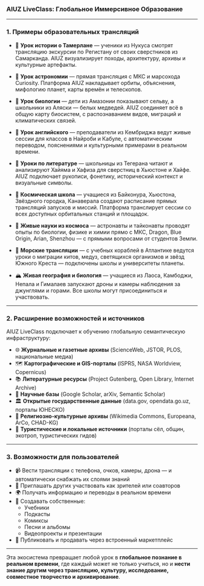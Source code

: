 ### AIUZ LiveClass: Глобальное Иммерсивное Образование

---

### 1. Примеры образовательных трансляций

- 📜 **Урок истории о Тамерлане** — ученики из Нукуса смотрят трансляцию экскурсии по Регистану от своих сверстников из Самарканда. AIUZ визуализирует походы, архитектуру, архивы и культурные артефакты.

- 🌌 **Урок астрономии** — прямая трансляция с МКС и марсохода Curiosity. Платформа AIUZ накладывает орбиты, объяснения, мифологию планет, карты времён и телескопов.

- 🌿 **Урок биологии** — дети из Амазонии показывают сельву, а школьники из Аляски — белых медведей. AIUZ соединяет всё в общую карту биосистем, с распознаванием видов, миграций и климатических связей.

- 🏫 **Урок английского** — преподаватели из Кембриджа ведут живые сессии для классов в Найроби и Кабуле, с автоматическим переводом, пояснениями и культурными примерами в реальном времени.

- 📖 **Уроки по литературе** — школьницы из Тегерана читают и анализируют Хайяма и Хафиза для сверстниц в Хьюстоне и Хайфе. AIUZ подключает рукописи, фонетику, исторический контекст и визуальные символы.

- 🚀 **Космическая школа** — учащиеся из Байконура, Хьюстона, Звёздного городка, Канаверала создают расписание прямых трансляций запусков и миссий. Платформа транслирует сессии со всех доступных орбитальных станций и площадок.

- 🧬 **Живые науки из космоса** — астронавты и тайконавты проводят опыты по биологии, физике и химии прямо с МКС, Dragon, Blue Origin, Arian, Shenzhou — с прямыми вопросами от студентов Земли.

- 🌊 **Морские трансляции** — с учебных кораблей в Атлантике ведутся уроки о миграции китов, медуз, светящихся организмов и звёзд Южного Креста — подключены школы и университеты планеты.

- 🏔️ **Живая география и биология** — учащиеся из Лаоса, Камбоджи, Непала и Гималаев запускают дроны и камеры наблюдения за джунглями и горами. Все школы могут присоединиться и участвовать.

---

### 2. Расширение возможностей и источников

AIUZ LiveClass подключает к обучению глобальную семантическую инфраструктуру:

- 🌐 **Журнальные и газетные архивы** (ScienceWeb, JSTOR, PLOS, национальные медиа)
- 🗺️ **Картографические и GIS-порталы** (ISPRS, NASA Worldview, Copernicus)
- 📚 **Литературные ресурсы** (Project Gutenberg, Open Library, Internet Archive)
- 🧬 **Научные базы** (Google Scholar, arXiv, Semantic Scholar)
- 🏛️ **Открытые государственные данные** (data.gov, opendata.go.uz, порталы ЮНЕСКО)
- 🕌 **Религиозно-культурные архивы** (Wikimedia Commons, Europeana, ArCo, CHAD-KG)
- 🧭 **Туристические и локальные источники** (порталы сёл, общин, экотроп, туристических гидов)

---

### 3. Возможности для пользователей

- 📹 Вести трансляции с телефона, очков, камеры, дрона — и автоматически снабжать их слоями знаний
- 👥 Приглашать других участвовать как зрителей или соавторов
- 🌍 Получать информацию и переводы в реальном времени
- 🧱 Создавать собственные:
  - Учебники
  - Подкасты
  - Комиксы
  - Песни и альбомы
  - Видеопроекты и презентации
- 🛒 Публиковать и продавать через встроенный маркетплейс

---

Эта экосистема превращает любой урок в **глобальное познание в реальном времени**, где каждый может не только учиться, но и **нести знание другим через трансляцию, культуру, исследование, совместное творчество и архивирование**.

